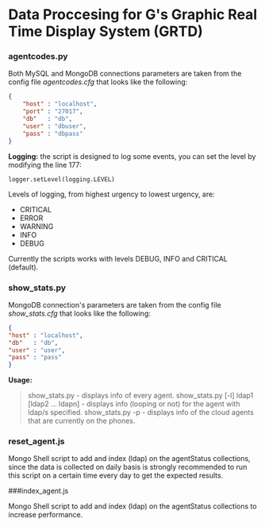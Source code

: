 # Data Proccesing for G's Graphic Real Time Display System (GRTD)

### agentcodes.py

Both MySQL and MongoDB connections parameters are taken from the config file *agentcodes.cfg* that looks like the following: 

```json
{
    "host" : "localhost",
    "port" : "27017",
    "db"   : "db",
    "user" : "dbuser",  
    "pass" : "dbpass"
}
```
**Logging:** the script is designed to log some events, you can set the level by modifying the line 177:
```pyhton
logger.setLevel(logging.LEVEL)
```
Levels of logging, from highest urgency to lowest urgency, are:
* CRITICAL
* ERROR
* WARNING
* INFO
* DEBUG

Currently the scripts works with levels DEBUG, INFO and CRITICAL (default).

### show_stats.py

MongoDB connection's parameters are taken from the config file *show_stats.cfg* that looks like the following:

```json
{
"host" : "localhost",
"db"   : "db",
"user" : "user", 
"pass" : "pass"
}
```

**Usage:**
> show_stats.py - displays info of every agent.
> show_stats.py [-l] ldap1 [ldap2 ... ldapn] - displays info (looping or not) for the agent with ldap/s specified.
> show_stats.py  -p - displays info of the cloud agents that are currently on the phones.

### reset_agent.js

Mongo Shell script to add and index (ldap) on the agentStatus collections, since the data is collected on daily basis is strongly recommended to run this script on a certain time every day to get the expected results.


###index_agent.js

Mongo Shell script to add and index (ldap) on the agentStatus collections to increase performance.
